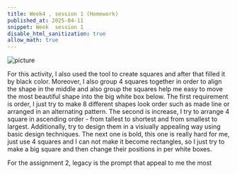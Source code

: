 ```yaml
---
title: Week4 , session 1 (Homework)
published_at: 2025-04-11
snippet: Week  session 1
disable_html_sanitization: true
allow_math: true
---
```


![picture](blacksquare.png)

For this activity, I also used the tool to create squares and after that filled it by black color. Moreover, I also group 4 squares together in order to align the shape in the middle and also group the squares help me easy to move the most beautiful shape into the big white box below. The first requirement is order, I just try to make 8 different shapes look order such as made line or arranged in an alternating pattern. The second is increase, I try to arrange 4 square in ascending order - from tallest to shortest and from smallest to largest. Additionally, try to design them in a visiually appealing way using basic design techniques. The next one is bold, this one is really hard for me, just use 4 squares and I can not make it become rectangles, so I just try to make a big square and then change their positions in per white boxes. 

For the assignment 2, legacy is the prompt that appeal to me the most
